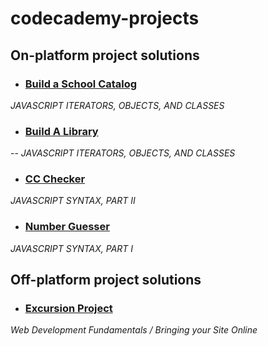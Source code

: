 # codecademy-projects
## On-platform project solutions

- ### [Build a School Catalog]()
_JAVASCRIPT ITERATORS, OBJECTS, AND CLASSES_

- ### [Build A Library](https://github.com/zeenyo/codecademy-projects/blob/main/build-a-library.js)
-- _JAVASCRIPT ITERATORS, OBJECTS, AND CLASSES_

- ### [CC Checker](https://github.com/zeenyo/codecademy-projects/blob/main/ccChecker.js)
_JAVASCRIPT SYNTAX, PART II_

- ### [Number Guesser](https://github.com/zeenyo/codecademy-projects/blob/main/number-guesser.js)
_JAVASCRIPT SYNTAX, PART I_

## Off-platform project solutions
- ### [Excursion Project](https://github.com/zeenyo/excursion)
_Web Development Fundamentals / Bringing your Site Online_

